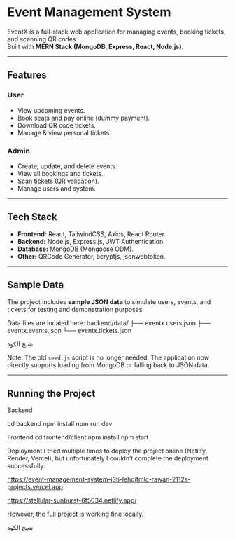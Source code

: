 # Event Management System

EventX is a full-stack web application for managing events, booking tickets, and scanning QR codes.  
Built with **MERN Stack (MongoDB, Express, React, Node.js)**.

---

##  Features

###  User
- View upcoming events.
- Book seats and pay online (dummy payment).
- Download QR code tickets.
- Manage & view personal tickets. 

###  Admin
- Create, update, and delete events.
- View all bookings and tickets.
- Scan tickets (QR validation).
- Manage users and system.

---

##  Tech Stack

- **Frontend:** React, TailwindCSS, Axios, React Router. 
- **Backend:** Node.js, Express.js, JWT Authentication.
- **Database:** MongoDB (Mongoose ODM).
- **Other:** QRCode Generator, bcryptjs, jsonwebtoken.

---

##  Sample Data

The project includes **sample JSON data** to simulate users, events, and tickets for testing and demonstration purposes.

Data files are located here:
backend/data/
├── eventx.users.json
├── eventx.events.json
└── eventx.tickets.json


نسخ الكود

 Note: The old `seed.js` script is no longer needed. The application now directly supports loading from MongoDB or falling back to JSON data.

---

##  Running the Project

 Backend

cd backend
npm install
npm run dev

Frontend
cd frontend/client
npm install
npm start

 Deployment
I tried multiple times to deploy the project online (Netlify, Render, Vercel), but unfortunately I couldn’t complete the deployment successfully:

https://event-management-system-j3ti-lehdjfmlc-rawan-2112s-projects.vercel.app

https://stellular-sunburst-6f5034.netlify.app/

However, the full project is working fine locally.

نسخ الكود
